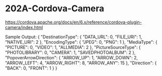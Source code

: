 # 202A-Cordova-Camera
https://cordova.apache.org/docs/en/6.x/reference/cordova-plugin-camera/index.html

Sample Output:
{
  "DestinationType": {
    "DATA_URL": 0,
    "FILE_URI": 1,
    "NATIVE_URI": 2
  },
  "EncodingType": {
    "JPEG": 0,
    "PNG": 1
  },
  "MediaType": {
    "PICTURE": 0,
    "VIDEO": 1,
    "ALLMEDIA": 2
  },
  "PictureSourceType": {
    "PHOTOLIBRARY": 0,
    "CAMERA": 1,
    "SAVEDPHOTOALBUM": 2
  },
  "PopoverArrowDirection": {
    "ARROW_UP": 1,
    "ARROW_DOWN": 2,
    "ARROW_LEFT": 4,
    "ARROW_RIGHT": 8,
    "ARROW_ANY": 15
  },
  "Direction": {
    "BACK": 0,
    "FRONT": 1
  }
}
